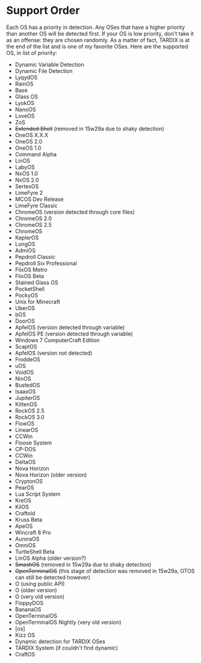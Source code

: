 # Support Order
Each OS has a priority in detection. Any OSes that have a higher priority than another OS will be detected first.
If your OS is low priority, don't take it as an offense: they are chosen randomly. As a matter of fact, TARDIX is at the end of the list and is one of my favorite OSes.
Here are the supported OS, in list of priority:
- Dynamic Variable Detection
- Dynamic File Detection
- LyqydOS
- RainOS
- Base
- Glass OS
- LyokOS
- NanoOS
- LoveOS
- ZoS
- ~~Extended Shell~~ (removed in 15w29a due to shaky detection)
- OneOS X.X.X
- OneOS 2.0
- OneOS 1.0
- Command Alpha
- LinOS
- LabyOS
- NxOS 1.0
- NxOS 2.0
- SertexOS
- LimeFyre 2
- MCOS Dev Release
- LimeFyre Classic
- ChromeOS (version detected through core files)
- ChromeOS 2.0
- ChromeOS 2.5
- ChromeOS
- KeplerOS
- LongOS
- AdmiOS
- Pepdroll Classic
- Pepdroll Six Professional
- FlixOS Metro
- FlixOS Beta
- Stained Glass OS
- PocketShell
- PockyOS
- Unix for Minecraft
- UberOS
- bOS
- DoorOS
- ApfelOS (version detected through variable)
- ApfelOS PE (version detected through variable)
- Windows 7 ComputerCraft Edition
- ScaptOS
- ApfelOS (version not detected)
- FroddeOS
- uOS
- VoidOS
- NinOS
- BustedOS
- IsaaxOS
- JupiterOS
- KittenOS
- RockOS 2.5
- RockOS 3.0
- FlowOS
- LinearOS
- CCWin
- Floose System
- CP-DOS
- CCWin
- DeltaOS
- Nova Horizon
- Nova Horizon (older version)
- CryptonOS
- PearOS
- Lua Script System
- KreOS
- KilOS
- Craftoid
- Kruss Beta
- ApeOS
- Wincraft 8 Pro
- AuroraOS
- OmniOS
- TurtleShell Beta
- LinOS Alpha (older version?)
- ~~SmashOS~~ (removed in 15w29a due to shaky detection)
- ~~OpenTerminalOS~~ (this stage of detection was removed in 15w29a, OTOS can still be detected however)
- O (using public API)
- O (older version)
- O (very old version)
- FloppyDOS
- BananaOS
- OpenTerminalOS
- OpenTerminalOS Nightly (very old version)
- [os]
- Kizz OS
- Dynamic detection for TARDIX OSes
- TARDIX System (if couldn't find dynamic)
- CraftOS

